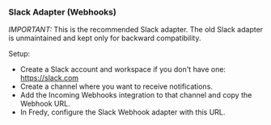 ### Slack Adapter (Webhooks)

*IMPORTANT:*
This is the recommended Slack adapter. The old Slack adapter is unmaintained and kept only for backward compatibility.

Setup:
- Create a Slack account and workspace if you don't have one: https://slack.com
- Create a channel where you want to receive notifications.
- Add the Incoming Webhooks integration to that channel and copy the Webhook URL.
- In Fredy, configure the Slack Webhook adapter with this URL.
